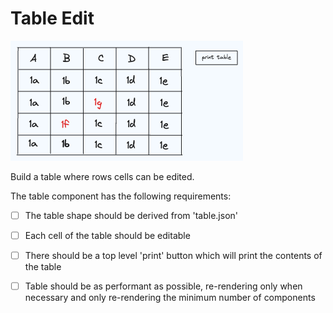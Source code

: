 # Table Edit

![tableedit](./tableedit.png)

Build a table where rows cells can be edited.

The table component has the following requirements:

- [ ] The table shape should be derived from 'table.json'

- [ ] Each cell of the table should be editable

- [ ] There should be a top level 'print' button which will print the contents of the table

- [ ] Table should be as performant as possible, re-rendering only when necessary and only re-rendering the minimum number of components
